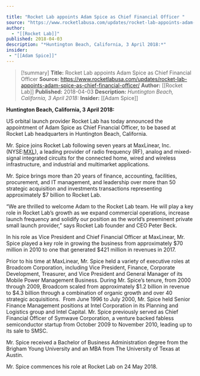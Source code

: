 ```yaml
---

title: "Rocket Lab appoints Adam Spice as Chief Financial Officer "
source: "https://www.rocketlabusa.com/updates/rocket-lab-appoints-adam-spice-as-chief-financial-officer/"
author:
  - "[[Rocket Lab]]"
published: 2018-04-03
description: "*Huntington Beach, California, 3 April 2018:*"
insider:
 - "[[Adam Spice]]"
---
```

>[!summary]
**Title:** Rocket Lab appoints Adam Spice as Chief Financial Officer 
**Source:** https://www.rocketlabusa.com/updates/rocket-lab-appoints-adam-spice-as-chief-financial-officer/
**Author:** [[Rocket Lab]]
**Published:** 2018-04-03
**Description:** *Huntington Beach, California, 3 April 2018:*
**Insider:** [[Adam Spice]]

**Huntington Beach, California, 3 April 2018:**

US orbital launch provider Rocket Lab has today announced the appointment of Adam Spice as Chief Financial Officer, to be based at Rocket Lab headquarters in Huntington Beach, California.

Mr. Spice joins Rocket Lab following seven years at MaxLinear, Inc. (NYSE:[MXL](https://www.nasdaq.com/symbol/mxl)), a leading provider of radio frequency (RF), analog and mixed-signal integrated circuits for the connected home, wired and wireless infrastructure, and industrial and multimarket applications.

Mr. Spice brings more than 20 years of finance, accounting, facilities, procurement, and IT management, and leadership over more than 50 strategic acquisition and investments transactions representing approximately $7 billion to Rocket Lab.

“We are thrilled to welcome Adam to the Rocket Lab team. He will play a key role in Rocket Lab’s growth as we expand commercial operations, increase launch frequency and solidify our position as the world’s preeminent private small launch provider,” says Rocket Lab founder and CEO Peter Beck.

In his role as Vice President and Chief Financial Officer at MaxLinear, Mr. Spice played a key role in growing the business from approximately $70 million in 2010 to one that generated $421 million in revenues in 2017.

Prior to his time at MaxLinear, Mr. Spice held a variety of executive roles at Broadcom Corporation, including Vice President, Finance, Corporate Development, Treasurer, and Vice President and General Manager of its Mobile Power Management Business. During Mr. Spice’s tenure, from 2000 through 2009, Broadcom scaled from approximately $1.2 billion in revenue to $4.3 billion through a combination of organic growth and over 40 strategic acquisitions.  From June 1996 to July 2000, Mr. Spice held Senior Finance Management positions at Intel Corporation in its Planning and Logistics group and Intel Capital. Mr. Spice previously served as Chief Financial Officer of Symwave Corporation, a venture backed fabless semiconductor startup from October 2009 to November 2010, leading up to its sale to SMSC.

Mr. Spice received a Bachelor of Business Administration degree from the Brigham Young University and an MBA from The University of Texas at Austin.

Mr. Spice commences his role at Rocket Lab on 24 May 2018.